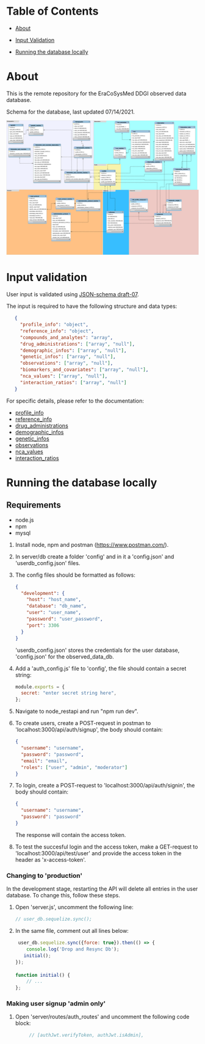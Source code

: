 # Table of Contents
- [About](#about)

- [Input Validation](#input-validation)

- [Running the database locally](#running-the-database-locally)

# About

This is the remote repository for the EraCoSysMed DDGI observed data database.

Schema for the database, last updated 07/14/2021.

<img src="./schema/database_schema_30_06_2021.svg">

# Input validation

User input is validated using [JSON-schema draft-07](http://json-schema.org/draft-07/schema). 
<!-- For the full documentation of the user input validation [click here](./docs/README.md). -->
The input is required to have the following structure and data types:
```json
   {
     "profile_info": "object",
     "reference_info": "object",
     "compounds_and_analytes": "array",
     "drug_administrations": ["array", "null"],
     "demographic_infos": ["array", "null"],
     "genetic_infos": ["array", "null"],
     "observations": ["array", "null"],
     "biomarkers_and_covariates": ["array", "null"],
     "nca_values": ["array", "null"],
     "interaction_ratios": ["array", "null"]
   }
```
For specific details, please refer to the documentation:
- [profile_info](./docs/profile_info.md)
- [reference_info](./docs/reference_info.md)
- [drug_administrations](./docs/drug_administrations.md)
- [demographic_infos](./docs/demographics.md)
- [genetic_infos](./docs/genetic.md)
- [observations](./docs/observations.md)
- [nca_values](./docs/nca_values.md)
- [interaction_ratios](./docs/interaction_ratios.md)


# Running the database locally
## Requirements
- node.js
- npm
- mysql

1. Install node, npm and postman (https://www.postman.com/).
2. In server/db create a folder 'config' and in it a 'config.json' and 'userdb_config.json' files.
3. The config files should be formatted as follows:

   ```json
   {
     "development": {
       "host": "host_name",
       "database": "db_name",
       "user": "user_name",
       "password": "user_password",
       "port": 3306
     }
   }
   ```

   'userdb_config.json' stores the credentials for the user database, 'config.json' for the observed_data_db.

4. Add a 'auth_config.js' file to 'config', the file should contain a secret string:
   ```javascript
   module.exports = {
     secret: "enter secret string here",
   };
   ```
5. Navigate to node_restapi and run "npm run dev".
6. To create users, create a POST-request in postman to 'localhost:3000/api/auth/signup', the body should contain:
   ```json
   {
     "username": "username",
     "password": "password",
     "email": "email",
     "roles": ["user", "admin", "moderator"]
   }
   ```
7. To login, create a POST-request to 'localhost:3000/api/auth/signin', the body should contain:
   ```json
   {
     "username": "username",
     "password": "password"
   }
   ```
   The response will contain the access token.
8. To test the succesful login and the access token, make a GET-request to 'localhost:3000/api/test/user' and provide the access token in the header as 'x-access-token'.

### Changing to 'production'

In the development stage, restarting the API will delete all entries in the user database. To change this, follow these steps.

1. Open 'server.js', uncomment the following line:
   ```javascript
   // user_db.sequelize.sync();
   ```
2. In the same file, comment out all lines below:

   ```javascript
    user_db.sequelize.sync({force: true}).then(() => {
       console.log('Drop and Resync Db');
      initial();
   });

   function initial() {
       // ...
   };
   ```

### Making user signup 'admin only'

1. Open 'server/routes/auth_routes' and uncomment the following code block:

   ```javascript
        // [authJwt.verifyToken, authJwt.isAdmin],
   ```
